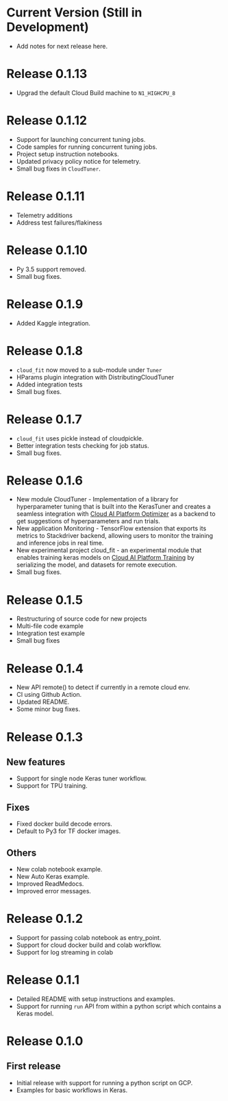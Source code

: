 # Current Version (Still in Development)

*   Add notes for next release here.

# Release 0.1.13

*   Upgrad the default Cloud Build machine to `N1_HIGHCPU_8`

# Release 0.1.12

*   Support for launching concurrent tuning jobs.
*   Code samples for running concurrent tuning jobs.
*   Project setup instruction notebooks.
*   Updated privacy policy notice for telemetry.
*   Small bug fixes in `CloudTuner`.

# Release 0.1.11

*   Telemetry additions
*   Address test failures/flakiness

# Release 0.1.10

*   Py 3.5 support removed.
*   Small bug fixes.

# Release 0.1.9

*   Added Kaggle integration.

# Release 0.1.8

*   `cloud_fit` now moved to a sub-module under `Tuner`
*   HParams plugin integration with DistributingCloudTuner
*   Added integration tests
*   Small bug fixes.

# Release 0.1.7

*   `cloud_fit` uses pickle instead of cloudpickle.
*   Better integration tests checking for job status.
*   Small bug fixes.

# Release 0.1.6

*   New module CloudTuner - Implementation of a library for hyperparameter
    tuning that is built into the KerasTuner and creates a seamless integration
    with
    [Cloud AI Platform Optimizer](https://cloud.google.com/ai-platform/optimizer/docs/overview)
    as a backend to get suggestions of hyperparameters and run trials.
*   New application Monitoring - TensorFlow extension that exports its metrics
    to Stackdriver backend, allowing users to monitor the training and inference
    jobs in real time.
*   New experimental project cloud_fit - an experimental module that enables
    training keras models on
    [Cloud AI Platform Training](https://cloud.google.com/ai-platform/training/docs/overview)
    by serializing the model, and datasets for remote execution.
*   Small bug fixes.

# Release 0.1.5

*   Restructuring of source code for new projects
*   Multi-file code example
*   Integration test example
*   Small bug fixes

# Release 0.1.4

*   New API remote() to detect if currently in a remote cloud env.
*   CI using Github Action.
*   Updated README.
*   Some minor bug fixes.

# Release 0.1.3

## New features

*   Support for single node Keras tuner workflow.
*   Support for TPU training.

## Fixes

*   Fixed docker build decode errors.
*   Default to Py3 for TF docker images.

## Others

*   New colab notebook example.
*   New Auto Keras example.
*   Improved ReadMedocs.
*   Improved error messages.

# Release 0.1.2

*   Support for passing colab notebook as entry_point.
*   Support for cloud docker build and colab workflow.
*   Support for log streaming in colab

# Release 0.1.1

*   Detailed README with setup instructions and examples.
*   Support for running `run` API from within a python script which contains a
    Keras model.

# Release 0.1.0

## First release

*   Initial release with support for running a python script on GCP.
*   Examples for basic workflows in Keras.
